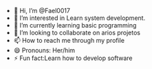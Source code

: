 - 👋 Hi, I’m @Fael0017
- 👀 I’m interested in Learn system development.
- 🌱 I’m currently learning basic programming
- 💞️ I’m looking to collaborate on arios projetos
- 📫 How to reach me through my profile
- 😄 Pronouns: Her/him
- ⚡ Fun fact:Learn how to develop software

<!---
Fael0017/Fael0017 is a ✨ special ✨ repository because its `README.md` (this file) appears on your GitHub profile.
You can click the Preview link to take a look at your changes.
--->
